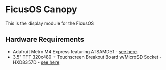 # FicusOS Canopy

This is the display module for the FicusOS

## Hardware Requirements

* Adafruit Metro M4 Express featuring ATSAMD51 - [see here](https://learn.adafruit.com/adafruit-metro-m4-express-featuring-atsamd51/overview).
* 3.5" TFT 320x480 + Touchscreen Breakout Board w/MicroSD Socket - HXD8357D - [see here](https://www.adafruit.com/product/2050)

